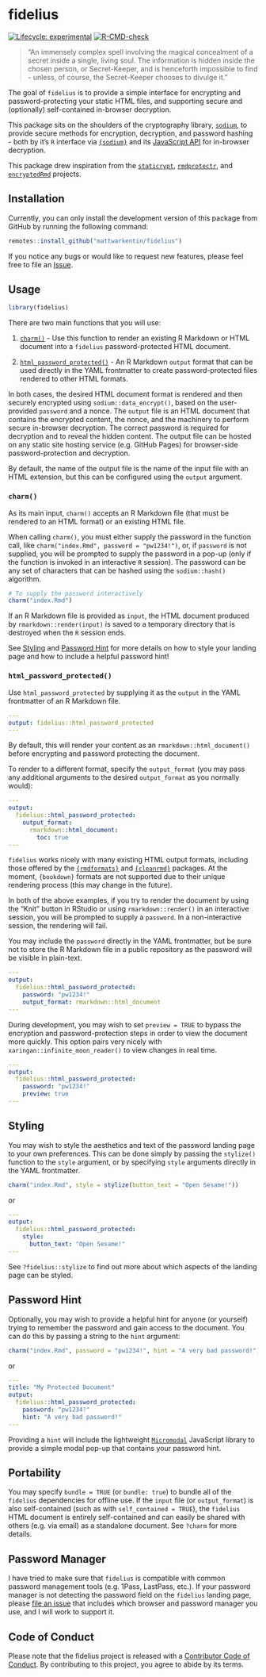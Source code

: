 
# fidelius

<!-- badges: start -->

[![Lifecycle:
experimental](https://img.shields.io/badge/lifecycle-experimental-orange.svg)](https://lifecycle.r-lib.org/articles/stages.html#experimental)
[![R-CMD-check](https://github.com/mattwarkentin/fidelius/workflows/R-CMD-check/badge.svg)](https://github.com/mattwarkentin/fidelius/actions)
<!-- badges: end -->

> “An immensely complex spell involving the magical concealment of a
> secret inside a single, living soul. The information is hidden inside
> the chosen person, or Secret-Keeper, and is henceforth impossible to
> find - unless, of course, the Secret-Keeper chooses to divulge it.”

The goal of `fidelius` is to provide a simple interface for encrypting
and password-protecting your static HTML files, and supporting secure
and (optionally) self-contained in-browser decryption.

This package sits on the shoulders of the cryptography library,
[`sodium`](https://doc.libsodium.org/), to provide secure methods for
encryption, decryption, and password hashing - both by it’s `R`
interface via [`{sodium}`](https://github.com/jeroen/sodium) and its
[JavaScript API](https://github.com/jedisct1/libsodium.js) for
in-browser decryption.

This package drew inspiration from the
[`staticrypt`](https://github.com/robinmoisson/staticrypt),
[`rmdprotectr`](https://github.com/favstats/rmdprotectr), and
[`encryptedRmd`](https://github.com/dirkschumacher/encryptedRmd)
projects.

## Installation

Currently, you can only install the development version of this package
from GitHub by running the following command:

``` r
remotes::install_github("mattwarkentin/fidelius")
```

If you notice any bugs or would like to request new features, please
feel free to file an
[Issue](https://github.com/mattwarkentin/fidelius/issues).

## Usage

``` r
library(fidelius)
```

There are two main functions that you will use:

1.  [`charm()`](#charm) - Use this function to render an existing R
    Markdown or HTML document into a `fidelius` password-protected HTML
    document.

2.  [`html_password_protected()`](#html_password_protected) - An R
    Markdown `output` format that can be used directly in the YAML
    frontmatter to create password-protected files rendered to other
    HTML formats.

In both cases, the desired HTML document format is rendered and then
securely encrypted using `sodium::data_encrypt()`, based on the
user-provided `password` and a nonce. The `output` file is an HTML
document that contains the encrypted content, the nonce, and the
machinery to perform secure in-browser decryption. The correct password
is required for decryption and to reveal the hidden content. The output
file can be hosted on any static site hosting service (e.g. GitHub
Pages) for browser-side password-protection and decryption.

By default, the name of the output file is the name of the input file
with an HTML extension, but this can be configured using the `output`
argument.

### `charm()`

As its main input, `charm()` accepts an R Markdown file (that must be
rendered to an HTML format) or an existing HTML file.

When calling `charm()`, you must either supply the password in the
function call, like `charm("index.Rmd", password = "pw1234!")`, or, if
`password` is not supplied, you will be prompted to supply the password
in a pop-up (only if the function is invoked in an interactive `R`
session). The password can be any set of characters that can be hashed
using the `sodium::hash()` algorithm.

``` r
# To supply the password interactively
charm("index.Rmd")
```

If an R Markdown file is provided as `input`, the HTML document produced
by `rmarkdown::render(input)` is saved to a temporary directory that is
destroyed when the `R` session ends.

See [Styling](#styling) and [Password Hint](#password-hint) for more
details on how to style your landing page and how to include a helpful
password hint!

### `html_password_protected()`

Use `html_password_protected` by supplying it as the `output` in the
YAML frontmatter of an R Markdown file.

``` yaml
---
output: fidelius::html_password_protected
---
```

By default, this will render your content as an
`rmarkdown::html_document()` before encrypting and password protecting
the document.

To render to a different format, specify the `output_format` (you may
pass any additional arguments to the desired `output_format` as you
normally would):

``` yaml
---
output:
  fidelius::html_password_protected:
    output_format: 
      rmarkdown::html_document:
        toc: true
---
```

`fidelius` works nicely with many existing HTML output formats,
including those offered by the
[`{rmdformats}`](https://github.com/juba/rmdformats) and
[`{cleanrmd}`](https://github.com/gadenbuie/cleanrmd) packages. At the
moment, `{bookdown}` formats are not supported due to their unique
rendering process (this may change in the future).

In both of the above examples, if you try to render the document by
using the “Knit” button in RStudio or using `rmarkdown::render()` in an
interactive session, you will be prompted to supply a `password`. In a
non-interactive session, the rendering will fail.

You may include the `password` directly in the YAML frontmatter, but be
sure not to store the R Markdown file in a public repository as the
password will be visible in plain-text.

``` yaml
---
output:
  fidelius::html_password_protected:
    password: "pw1234!"
    output_format: rmarkdown::html_document
---
```

During development, you may wish to set `preview = TRUE` to bypass the
encryption and password-protection steps in order to view the document
more quickly. This option pairs very nicely with
`xaringan::infinite_moon_reader()` to view changes in real time.

``` yaml
---
output:
  fidelius::html_password_protected:
    password: "pw1234!"
    preview: true
---
```

## Styling

You may wish to style the aesthetics and text of the password landing
page to your own preferences. This can be done simply by passing the
`stylize()` function to the `style` argument, or by specifying `style`
arguments directly in the YAML frontmatter.

``` r
charm("index.Rmd", style = stylize(button_text = "Open Sesame!"))
```

or

``` yaml
---
output:
  fidelius::html_password_protected:
    style:
      button_text: "Open Sesame!"
---
```

See `?fidelius::stylize` to find out more about which aspects of the
landing page can be styled.

## Password Hint

Optionally, you may wish to provide a helpful hint for anyone (or
yourself) trying to remember the password and gain access to the
document. You can do this by passing a string to the `hint` argument:

``` r
charm("index.Rmd", password = "pw1234!", hint = "A very bad password!")
```

or

``` yaml
---
title: "My Protected Document"
output:
  fidelius::html_password_protected:
    password: "pw1234!"
    hint: "A very bad password!"
---
```

Providing a `hint` will include the lightweight
[`Micromodal`](https://github.com/ghosh/Micromodal) JavaScript library
to provide a simple modal pop-up that contains your password hint.

## Portability

You may specify `bundle = TRUE` (or `bundle: true`) to bundle all of the
`fidelius` dependencies for offline use. If the `input` file (or
`output_format`) is also self-contained (such as with
`self_contained = TRUE`), the `fidelius` HTML document is entirely
self-contained and can easily be shared with others (e.g. via email) as
a standalone document. See `?charm` for more details.

## Password Manager

I have tried to make sure that `fidelius` is compatible with common
password management tools (e.g. 1Pass, LastPass, etc.). If your password
manager is not detecting the password field on the `fidelius` landing
page, please [file an
issue](https://github.com/mattwarkentin/fidelius/issues) that includes
which browser and password manager you use, and I will work to support
it.

## Code of Conduct

Please note that the fidelius project is released with a [Contributor
Code of
Conduct](https://contributor-covenant.org/version/2/0/CODE_OF_CONDUCT.html).
By contributing to this project, you agree to abide by its terms.
